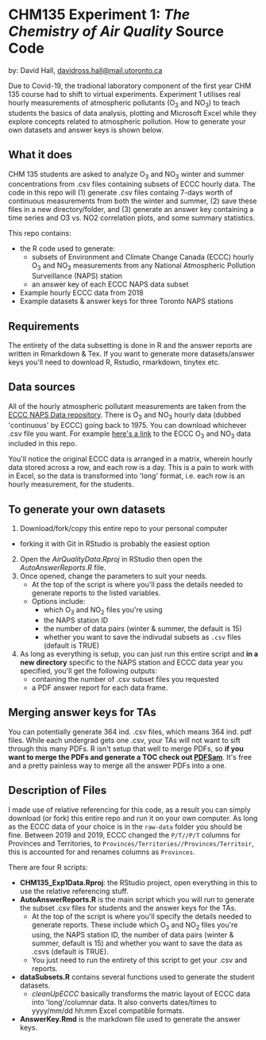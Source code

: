 # CHM135 Experiment 1: *The Chemistry of Air Quality* Source Code
by: David Hall, davidross.hall@mail.utoronto.ca

Due to Covid-19, the tradional laboratory component of the first year CHM 135 course had to shift to virtual experiments. Experiment 1 utilises real hourly measurements of atmospheric pollutants (O<sub>3</sub> and NO<sub>3</sub>) to teach students the basics of data analysis, plotting and Microsoft Excel while they explore concepts related to atmospheric pollution. How to generate your own datasets and answer keys is shown below. 

## What it does

CHM 135 students are asked to analyze O<sub>3</sub> and NO<sub>3</sub> winter and summer concentrations from .csv files containing subsets of ECCC hourly data. The code in this repo will (1) generate .csv files containg 7-days worth of continuous measurements from both the winter and summer, (2) save these files in a new directory/folder, and (3) generate an answer key containing a time series and O3 vs. NO2 correlation plots, and some summary statistics. 

This repo contains:
- the R code used to generate:
  - subsets of Environment and Climate Change Canada (ECCC) hourly O<sub>3</sub> and NO<sub>3</sub> measurements from any National Atmospheric Pollution Surveillance (NAPS) station
  - an answer key of each ECCC NAPS data subset
- Example hourly ECCC data from 2018
- Example datasets & answer keys for three Toronto NAPS stations

## Requirements 

The entirety of the data subsetting is done in R and the answer reports are written in Rmarkdown & Tex. If you want to generate more datasets/answer keys you'll need to download R, Rstudio, rmarkdown, tinytex etc.

## Data sources

All of the hourly atmospheric pollutant measurements are taken from the [ECCC NAPS Data repository](http://data.ec.gc.ca/data/air/monitor/national-air-pollution-surveillance-naps-program/Data-Donnees/?lang=en). There is O<sub>3</sub> and NO<sub>3</sub> hourly data (dubbed 'continuous' by ECCC) going back to 1975. You can download whichever .csv file you want. For example [here's a link](http://data.ec.gc.ca/data/air/monitor/national-air-pollution-surveillance-naps-program/Data-Donnees/2018/ContinuousData-DonneesContinu/HourlyData-DonneesHoraires/?lang=en) to the ECCC O<sub>3</sub> and NO<sub>3</sub> data included in this repo.

You'll notice the original ECCC data is arranged in a matrix, wherein hourly data stored across a row, and each row is a day. This is a pain to work with in Excel, so the data is transformed into 'long' format, i.e. each row is an hourly measurement, for the students. 

## To generate your own datasets
 
 1. Download/fork/copy this entire repo to your personal computer 
  - forking it with Git in RStudio is probably the easiest option
 2. Open the *AirQualityData.Rproj* in RStudio then open the *AutoAnswerReports.R* file.
 3. Once opened, change the parameters to suit your needs.
    - At the top of the script is where you'll pass the details needed to generate reports to the listed variables. 
    - Options include:
      - which O<sub>3</sub> and NO<sub>2</sub> files you're using 
      - the NAPS station ID
      - the number of data pairs (winter & summer, the default is 15) 
      - whether you want to save the indivudal subsets as `.csv` files (default is TRUE)
4. As long as everything is setup, you can just run this entire script and **in a new directory** specific to the NAPS station and ECCC data year you specified, you'll get the following outputs:
   - containing the number of .csv subset files you requested
   - a PDF answer report for each data frame. 
  
## Merging answer keys for TAs
  
You can potentially generate 364 ind. .csv files, which means 364 ind. pdf files. While each undergrad gets one .csv, your TAs will not want to sift through this many PDFs. R isn't setup that well to merge PDFs, so **if you want to merge the PDFs and generate a TOC check out [PDFSam](https://pdfsam.org/)**. It's free and a pretty painless way to merge all the answer PDFs into a one. 

## Description of Files

I made use of relative referencing for this code, as a result you can simply download (or fork) this entire repo and run it on your own computer. As long as the ECCC data of your choice is in the `raw-data` folder you should be fine. Between 2019 and 2019, ECCC changed the `P/T//P/T` columns for Provinces and Territories, to `Provinces/Territories//Provinces/Territoir`, this is accounted for and renames columns as `Provinces`.

There are four R scripts:

- **CHM135_Exp1Data.Rproj**: the RStudio project, open everything in this to use the relative referencing stuff. 
- **AutoAnswerReports.R** is the main script which you will run to generate the subset .csv files for students and the answer keys for the TAs. 
  - At the top of the script is where you'll specify the details needed to generate reports. These include which O<sub>3</sub> and NO<sub>2</sub> files you're using, the NAPS station ID, the number of data pairs (winter & summer, default is 15) and whether you want to save the data as .csvs (default is TRUE).
  - You just need to run the entirety of this script to get your .csv and reports. 
- **dataSubsets.R** contains several functions used to generate the student datasets. 
  - *cleanUpECCC* basically transforms the matric layout of ECCC data into 'long'/columnar data. It also converts dates/times to yyyy/mm/dd hh:mm Excel compatible formats. 
- **AnswerKey.Rmd** is the markdown file used to generate the answer keys. 
 
